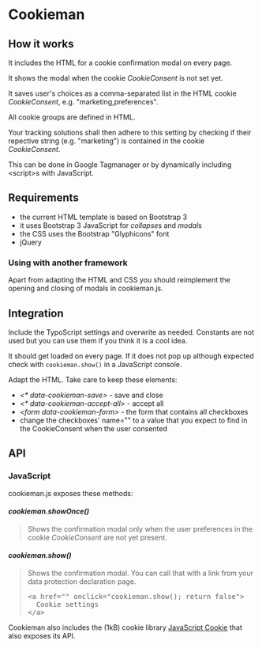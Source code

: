 # Cookieman

##  How it works

It includes the HTML for a cookie confirmation modal on every page.

It shows the modal when the cookie *CookieConsent* is not set yet. 

It saves user's choices as a comma-separated list in the HTML cookie *CookieConsent*, e.g. "marketing,preferences".

All cookie groups are defined in HTML.

Your tracking solutions shall then adhere to this setting by checking if their repective string (e.g. "marketing") is contained in the cookie *CookieConsent*. 

This can be done in Google Tagmanager or by dynamically including &lt;script&gt;s with JavaScript.

## Requirements

* the current HTML template is based on Bootstrap 3
* it uses Bootstrap 3 JavaScript for *collapse*s and *modal*s
* the CSS uses the Bootstrap "Glyphicons" font
* jQuery

### Using with another framework

Apart from adapting the HTML and CSS you should reimplement the opening and closing of modals in cookieman.js.

## Integration

Include the TypoScript settings and overwrite as needed. Constants are not used but you can use them if you think it is a cool idea.

It should get loaded on every page. If it does not pop up although expected check with `cookieman.show()` in a JavaScript console.

Adapt the HTML. Take care to keep these elements:
* *&lt;\* data-cookieman-save&gt;* - save and close
* *&lt;\* data-cookieman-accept-all&gt;* - accept all
* *&lt;form data-cookieman-form&gt;* - the form that contains all checkboxes
* change the checkboxes' name="" to a value that you expect to find in the CookieConsent when the user consented

## API

### JavaScript

cookieman.js exposes these methods:

#### *cookieman.showOnce()*

> Shows the confirmation modal only when the user preferences in the cookie *CookieConsent* are not yet present. 

#### *cookieman.show()*

> Shows the confirmation modal. You can call that with a link from your data protection declaration page. 
> <pre>
> &lt;a href="" onclick="cookieman.show(); return false"&gt;
>   Cookie settings
> &lt;/a&gt;
> </pre>

Cookieman also includes the (1kB) cookie library [JavaScript Cookie](https://github.com/js-cookie/js-cookie) that also exposes its API.